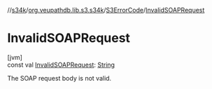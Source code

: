 //[s34k](../../../index.md)/[org.veupathdb.lib.s3.s34k](../index.md)/[S3ErrorCode](index.md)/[InvalidSOAPRequest](-invalid-s-o-a-p-request.md)

# InvalidSOAPRequest

[jvm]\
const val [InvalidSOAPRequest](-invalid-s-o-a-p-request.md): [String](https://kotlinlang.org/api/latest/jvm/stdlib/kotlin/-string/index.html)

The SOAP request body is not valid.
